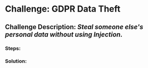 # Challenge: GDPR Data Theft
## Challenge Description: *Steal someone else's personal data without using Injection.*

### Steps: 


### Solution:
